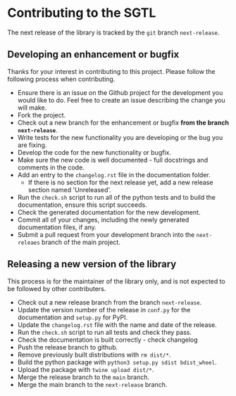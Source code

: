 # Contributing to the SGTL

The next release of the library is tracked by the `git` branch `next-release`.

## Developing an enhancement or bugfix
Thanks for your interest in contributing to this project. Please follow the following process when contributing.

* Ensure there is an issue on the Github project for the development you would like to do. Feel free to create an issue describing the change you will make.
* Fork the project.
* Check out a new branch for the enhancement or bugfix **from the branch `next-release`**.
* Write tests for the new functionality you are developing or the bug you are fixing.
* Develop the code for the new functionality or bugfix.
* Make sure the new code is well documented - full docstrings and comments in the code.
* Add an entry to the `changelog.rst` file in the documentation folder.
  * If there is no section for the next release yet, add a new release section named 'Unreleased'.
* Run the `check.sh` script to run all of the python tests and to build the documentation, ensure this script succeeds.
* Check the generated documentation for the new development.
* Commit all of your changes, including the newly generated documentation files, if any.
* Submit a pull request from your development branch into the `next-releaes` branch of the main project.

## Releasing a new version of the library
This process is for the maintainer of the library only, and is not expected to be followed by other contributers.

* Check out a new release branch from the branch `next-release`.
* Update the version number of the release in `conf.py` for the documentation and `setup.py` for PyPI.
* Update the `changelog.rst` file with the name and date of the release.
* Run the `check.sh` script to run all tests and check they pass.
* Check the documentation is built correctly - check changelog
* Push the release branch to github.
* Remove previously built distributions with `rm dist/*`.
* Build the python package with `python3 setup.py sdist bdist_wheel`.
* Upload the package with `twine upload dist/*`.
* Merge the release branch to the `main` branch.
* Merge the main branch to the `next-release` branch.
